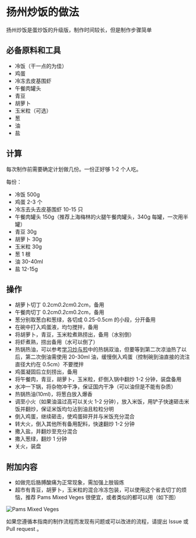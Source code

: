 # 扬州炒饭的做法

扬州炒饭是蛋炒饭的升级版，制作时间较长，但是制作步骤简单

## 必备原料和工具

- 冷饭（干一点的为佳）
- 鸡蛋
- 冷冻去皮基围虾
- 午餐肉罐头
- 青豆
- 胡萝卜
- 玉米粒（可选）
- 葱
- 油
- 盐

## 计算

每次制作前需要确定计划做几份。一份正好够 1-2 个人吃。

每份：

- 冷饭 500g
- 鸡蛋 2-3 个
- 冷冻去头去皮基围虾 10-15 只
- 午餐肉罐头 150g（推荐上海梅林的火腿午餐肉罐头，340g 每罐，一次用半罐）
- 青豆 30g
- 胡萝卜 30g
- 玉米粒 30g
- 葱 1 根
- 油 30-40ml
- 盐 12-15g

## 操作

- 胡萝卜切丁 0.2cm*0.2cm*0.2cm，备用
- 午餐肉切丁 0.2cm*0.2cm*0.2cm，备用
- 葱分别取葱白和葱绿，各切成 0.25-0.5cm 的小段，分开备用
- 在碗中打入鸡蛋液，均匀搅拌，备用
- 将胡萝卜，青豆，玉米粒煮熟捞出，备用（水别倒）
- 将虾煮熟，捞出备用（水可以倒了）
- 热锅热油，可以参考[学习炒与煎](../../../tips/learn/学习炒与煎.md)中的热锅双油，但要等到第二次凉油热了以后，第二次倒油需使用 20-30ml 油，缓慢倒入鸡蛋（控制碗到油直接的流注直径大约在 0.5cm）不要搅拌
- 鸡蛋凝固后立刻捞出，备用
- 将午餐肉，青豆，胡萝卜，玉米粒，虾倒入锅中翻炒 1-2 分钟，装盘备用
- 水冲一下锅，将杂物冲干净，保证国内干净（可以油但是不能有杂质）
- 热锅热油(10ml)，将葱白放入爆香
- 调至小火（如果油温过高可以关火 1-2 分钟），放入米饭，用铲子快速砸击米饭并翻炒，保证米饭均匀沾到油且粒粒分明
- 倒入鸡蛋，继续砸击，使鸡蛋碎开并与米饭充分混合
- 转大火，倒入其他所有备用配料，快速翻炒 1-2 分钟
- 撒入盐，并翻炒至充分混合
- 撒入葱绿，翻炒 1 分钟
- 关火，装盘

## 附加内容

- 如做完后胳膊酸痛为正常现象，需加强上肢锻炼
- 超市有青豆，胡萝卜，玉米粒的混合冷冻包装，可以使用这个省去切丁的烦恼，推荐 Pams Mixed Veges 很便宜，或者类似的都可以用（如下图）

![Pams Mixed Veges](./pams.png)

如果您遵循本指南的制作流程而发现有问题或可以改进的流程，请提出 Issue 或 Pull request 。
